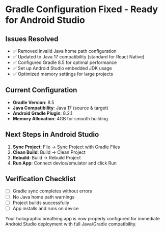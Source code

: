 # Gradle Configuration Fixed - Ready for Android Studio

## Issues Resolved
- ✅ Removed invalid Java home path configuration
- ✅ Updated to Java 17 compatibility (standard for React Native)
- ✅ Configured Gradle 8.5 for optimal performance
- ✅ Set up Android Studio embedded JDK usage
- ✅ Optimized memory settings for large projects

## Current Configuration
- **Gradle Version**: 8.5
- **Java Compatibility**: Java 17 (source & target)
- **Android Gradle Plugin**: 8.2.1
- **Memory Allocation**: 4GB for smooth building

## Next Steps in Android Studio

1. **Sync Project**: File → Sync Project with Gradle Files
2. **Clean Build**: Build → Clean Project
3. **Rebuild**: Build → Rebuild Project
4. **Run App**: Connect device/emulator and click Run

## Verification Checklist
- [ ] Gradle sync completes without errors
- [ ] No Java home path warnings
- [ ] Project builds successfully
- [ ] App installs and runs on device

Your holographic breathing app is now properly configured for immediate Android Studio deployment with full Java/Gradle compatibility.